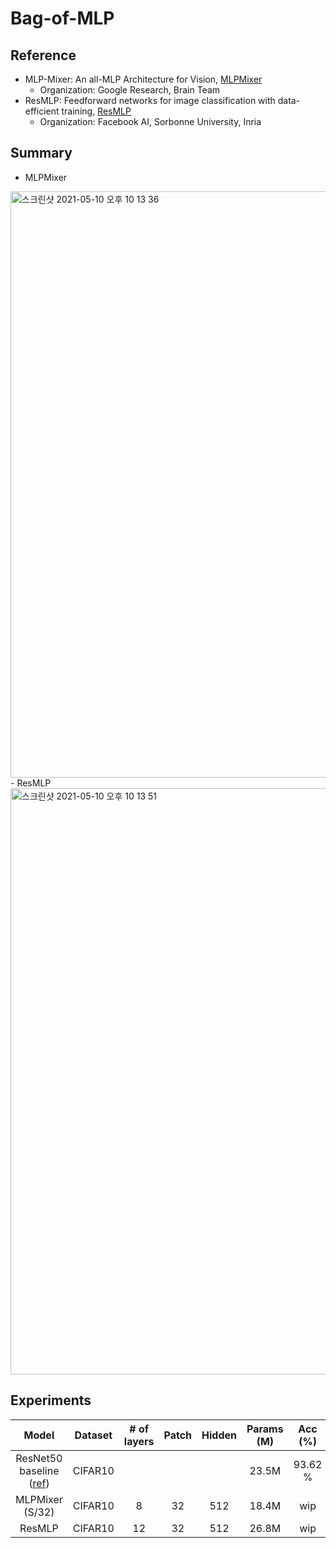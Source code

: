# Bag-of-MLP

## Reference
 - MLP-Mixer: An all-MLP Architecture for Vision, [MLPMixer](https://arxiv.org/pdf/2105.01601v1.pdf)
   - Organization: Google Research, Brain Team
 - ResMLP: Feedforward networks for image classification with data-efficient training, [ResMLP](https://arxiv.org/abs/2105.03404)
   - Organization: Facebook AI, Sorbonne University, Inria

## Summary
 - MLPMixer
 <img width="938" alt="스크린샷 2021-05-10 오후 10 13 36" src="https://user-images.githubusercontent.com/22078438/117664703-0c77d200-b1dd-11eb-9dcd-498c829520a7.png">
 - ResMLP
 <img width="938" alt="스크린샷 2021-05-10 오후 10 13 51" src="https://user-images.githubusercontent.com/22078438/117664706-0da8ff00-b1dd-11eb-9541-308e76680810.png">

## Experiments
| Model | Dataset | # of layers | Patch | Hidden | Params (M) | Acc (%) |
|:-:|:-:|:-:|:-:|:-:|:-:|:-:|
| ResNet50 baseline ([ref](https://github.com/kuangliu/pytorch-cifar)) | CIFAR10 | | | | 23.5M | 93.62 % |
| MLPMixer (S/32) | CIFAR10 | 8 | 32 | 512 | 18.4M | wip |
| ResMLP | CIFAR10 | 12 | 32 | 512 | 26.8M | wip 

